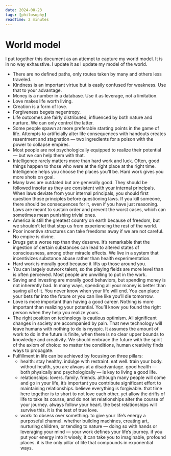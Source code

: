 ```yaml
---
date: 2024-08-23
tags: [philosophy]
readTime: 2 minutes
---
```


# World model

I put together this document as an attempt to capture my world model. It is in no way exhaustive. I update it as I update my model of the world.


- There are no defined paths, only routes taken by many and others less traveled.
- Kindness is an important virtue but is easily confused for weakness. Use that to your advantage.
- Money is a number in a database. Use it as leverage, not a limitation.
- Love makes life worth living.
- Creation is a form of love.
- Forgiveness begets negentropy.
- Life outcomes are fairly distributed, influenced by both nature and nurture. We can only control the latter.
- Some people spawn at more preferable starting points in the game of life. Attempts to artificially alter life consequences with handouts creates resentment and stagnation — two ingredients for a poison with the power to collapse empires.
- Most people are not psychologically equipped to realize their potential — but we can help them with that.
- Intelligence rarely matters more than hard work and luck. Often, good things happen to those who were at the right place at the right time. Intelligence helps you choose the places you’ll be. Hard work gives you more shots on goal.
- Many laws are outdated but are generally good. They should be followed insofar as they are consistent with your internal principals. When laws deviate from your internal principals, you should first question those principles before questioning laws. If you kill someone, there should be consequences for it, even if you have just reasoning. Laws are meant to sustain order and prevent the worst cases, which can sometimes mean punishing trivial ones.
- America is still the greatest country on earth because of freedom, but we shouldn’t let that stop us from experiencing the rest of the world.
- Poor incentive structures can take freedoms away if we are not careful. No empire is divine.
- Drugs get a worse rep than they deserve. It’s remarkable that the ingestion of certain substances can lead to altered states of consciousness, among other miracle effects. We live in a system that incentivizes substance abuse rather than health experimentation.
- Hard work is morally good because it lifts up those around you.
- You can largely outwork talent, so the playing fields are more level than is often perceived. Most people are unwilling to put in the work.
- Saving and investing are morally good behaviors, but spending money is not inherently bad. In many ways, spending all your money is better than saving all of it. You never know when your life will end. You can place your bets far into the future or you can live like you’ll die tomorrow.
- Love is more important than having a good career. Nothing is more important than realizing your potential. You’ll know you found the right person when they help you realize yours.
- The right position on technology is cautious optimism. All significant changes in society are accompanied by pain. That new technology will leave humans with nothing to do is myopic. It assumes the amount of work to do in the future is finite, when there is no clear upper bounds to knowledge and creativity. We should embrace the future with the spirit of the axiom of choice: no matter the conditions, human creativity finds ways to propagate.
- Fulfillment in life can be achieved by focusing on three pillars:
    - health: stay healthy. indulge with restraint. eat well. train your body. without health, you are always at a disadvantage. good health — both physically and psychologically — is key to living a good life.
    - relationships: lovers. family. friends. although many people will come and go in your life, it’s important you contribute significant effort to maintaining relationships. believe everything is forgivable. that time here together is to short to not love each other. yet allow the drifts of life to take its course, and do not let relationships alter the course of your journey. always follow your heart. the best relationships will survive this. it is the test of true love.
    - work: to obsess over something. to give your life’s energy a purposeful channel. whether building machines, creating art, nurturing children, or tending to nature — doing so with hands or leveraging your mind — your work defines your life’s journey. if you put your energy into it wisely, it can take you to imaginable, profound places. it is the only pillar of life that compounds in exponential ways.